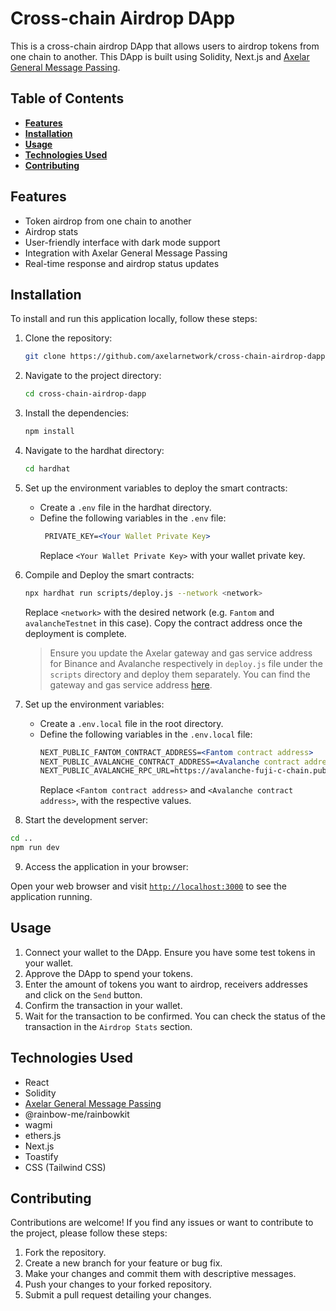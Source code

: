# Cross-chain Airdrop DApp

This is a cross-chain airdrop DApp that allows users to airdrop tokens from one chain to another. This DApp is built using Solidity, Next.js and [Axelar General Message Passing](https://docs.axelar.dev/dev/general-message-passing/overview).

## **Table of Contents**

- [**Features**](https://github.com/axelarnetwork/cross-chain-airdrop-dapp#features)
- [**Installation**](#installation)
- [**Usage**](#usage)
- [**Technologies Used**](#technologies-used)
- [**Contributing**](#contributing)

## **Features**

- Token airdrop from one chain to another
- Airdrop stats
- User-friendly interface with dark mode support
- Integration with Axelar General Message Passing
- Real-time response and airdrop status updates

## **Installation**

To install and run this application locally, follow these steps:

1. Clone the repository:

   ```bash
   git clone https://github.com/axelarnetwork/cross-chain-airdrop-dapp.git
   ```

2. Navigate to the project directory:

   ```bash
   cd cross-chain-airdrop-dapp
   ```

3. Install the dependencies:

   ```bash
   npm install
   ```

4. Navigate to the hardhat directory:

   ```bash
   cd hardhat
   ```

5. Set up the environment variables to deploy the smart contracts:

   - Create a `.env` file in the hardhat directory.
   - Define the following variables in the `.env` file:
     ```apache
      PRIVATE_KEY=<Your Wallet Private Key>
     ```
     Replace `<Your Wallet Private Key>` with your wallet private key.

6. Compile and Deploy the smart contracts:

   ```bash
   npx hardhat run scripts/deploy.js --network <network>
   ```

   Replace `<network>` with the desired network (e.g. `Fantom` and `avalancheTestnet` in this case). Copy the contract address once the deployment is complete.

   > Ensure you update the Axelar gateway and gas service address for Binance and Avalanche respectively in `deploy.js` file under the `scripts` directory and deploy them separately. You can find the gateway and gas service address [here](https://docs.axelar.dev/resources/testnet).

7. Set up the environment variables:

   - Create a `.env.local` file in the root directory.
   - Define the following variables in the `.env.local` file:
     ```apache
     NEXT_PUBLIC_FANTOM_CONTRACT_ADDRESS=<Fantom contract address>
     NEXT_PUBLIC_AVALANCHE_CONTRACT_ADDRESS=<Avalanche contract address>
     NEXT_PUBLIC_AVALANCHE_RPC_URL=https://avalanche-fuji-c-chain.publicnode.com
     ```
     Replace `<Fantom contract address>` and `<Avalanche contract address>`, with the respective values.

8. Start the development server:

```bash
cd ..
npm run dev
```

9.  Access the application in your browser:

Open your web browser and visit [`http://localhost:3000`](http://localhost:3000) to see the application running.

## **Usage**

1. Connect your wallet to the DApp. Ensure you have some test tokens in your wallet.
2. Approve the DApp to spend your tokens.
3. Enter the amount of tokens you want to airdrop, receivers addresses and click on the `Send` button.
4. Confirm the transaction in your wallet.
5. Wait for the transaction to be confirmed. You can check the status of the transaction in the `Airdrop Stats` section.

## **Technologies Used**

- React
- Solidity
- [Axelar General Message Passing](https://docs.axelar.dev/dev/general-message-passing/overview)
- @rainbow-me/rainbowkit
- wagmi
- ethers.js
- Next.js
- Toastify
- CSS (Tailwind CSS)

## **Contributing**

Contributions are welcome! If you find any issues or want to contribute to the project, please follow these steps:

1. Fork the repository.
2. Create a new branch for your feature or bug fix.
3. Make your changes and commit them with descriptive messages.
4. Push your changes to your forked repository.
5. Submit a pull request detailing your changes.
